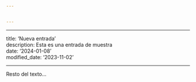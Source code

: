 ```yaml
---


---
```


<hr>
<p>title: ‘Nueva entrada’<br>
description: Esta es una entrada de muestra<br>
date: ‘2024-01-08’<br>
modified_date: ‘2023-11-02’</p>
<hr>
<p>Resto del texto…</p>

